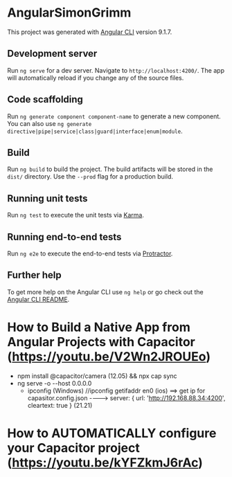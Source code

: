 # AngularSimonGrimm

This project was generated with [Angular CLI](https://github.com/angular/angular-cli) version 9.1.7.

## Development server

Run `ng serve` for a dev server. Navigate to `http://localhost:4200/`. The app will automatically reload if you change any of the source files.

## Code scaffolding

Run `ng generate component component-name` to generate a new component. You can also use `ng generate directive|pipe|service|class|guard|interface|enum|module`.

## Build

Run `ng build` to build the project. The build artifacts will be stored in the `dist/` directory. Use the `--prod` flag for a production build.

## Running unit tests

Run `ng test` to execute the unit tests via [Karma](https://karma-runner.github.io).

## Running end-to-end tests

Run `ng e2e` to execute the end-to-end tests via [Protractor](http://www.protractortest.org/).

## Further help

To get more help on the Angular CLI use `ng help` or go check out the [Angular CLI README](https://github.com/angular/angular-cli/blob/master/README.md).

# How to Build a Native App from Angular Projects with Capacitor (https://youtu.be/V2Wn2JROUEo)
- npm install @capacitor/camera (12.05) && npx cap sync
- ng serve -o --host 0.0.0.0
  + ipconfig (Windows) //ipconfig getifaddr en0 (ios) ==> get ip for capasitor.config.json ----> server: {
           url: 'http://192.168.88.34:4200',
           cleartext: true
    } (21.21)

# How to AUTOMATICALLY configure your Capacitor project (https://youtu.be/kYFZkmJ6rAc)


